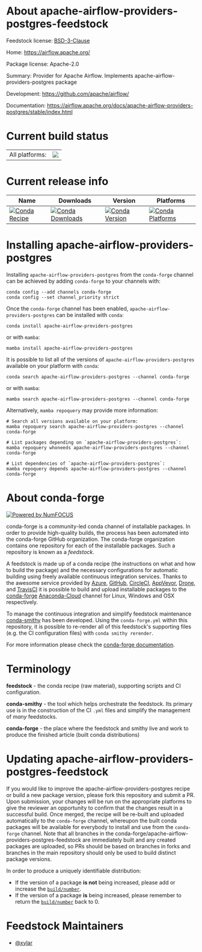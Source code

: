 About apache-airflow-providers-postgres-feedstock
=================================================

Feedstock license: [BSD-3-Clause](https://github.com/conda-forge/apache-airflow-providers-postgres-feedstock/blob/main/LICENSE.txt)

Home: https://airflow.apache.org/

Package license: Apache-2.0

Summary: Provider for Apache Airflow. Implements apache-airflow-providers-postgres package

Development: https://github.com/apache/airflow/

Documentation: https://airflow.apache.org/docs/apache-airflow-providers-postgres/stable/index.html

Current build status
====================


<table><tr><td>All platforms:</td>
    <td>
      <a href="https://dev.azure.com/conda-forge/feedstock-builds/_build/latest?definitionId=12050&branchName=main">
        <img src="https://dev.azure.com/conda-forge/feedstock-builds/_apis/build/status/apache-airflow-providers-postgres-feedstock?branchName=main">
      </a>
    </td>
  </tr>
</table>

Current release info
====================

| Name | Downloads | Version | Platforms |
| --- | --- | --- | --- |
| [![Conda Recipe](https://img.shields.io/badge/recipe-apache--airflow--providers--postgres-green.svg)](https://anaconda.org/conda-forge/apache-airflow-providers-postgres) | [![Conda Downloads](https://img.shields.io/conda/dn/conda-forge/apache-airflow-providers-postgres.svg)](https://anaconda.org/conda-forge/apache-airflow-providers-postgres) | [![Conda Version](https://img.shields.io/conda/vn/conda-forge/apache-airflow-providers-postgres.svg)](https://anaconda.org/conda-forge/apache-airflow-providers-postgres) | [![Conda Platforms](https://img.shields.io/conda/pn/conda-forge/apache-airflow-providers-postgres.svg)](https://anaconda.org/conda-forge/apache-airflow-providers-postgres) |

Installing apache-airflow-providers-postgres
============================================

Installing `apache-airflow-providers-postgres` from the `conda-forge` channel can be achieved by adding `conda-forge` to your channels with:

```
conda config --add channels conda-forge
conda config --set channel_priority strict
```

Once the `conda-forge` channel has been enabled, `apache-airflow-providers-postgres` can be installed with `conda`:

```
conda install apache-airflow-providers-postgres
```

or with `mamba`:

```
mamba install apache-airflow-providers-postgres
```

It is possible to list all of the versions of `apache-airflow-providers-postgres` available on your platform with `conda`:

```
conda search apache-airflow-providers-postgres --channel conda-forge
```

or with `mamba`:

```
mamba search apache-airflow-providers-postgres --channel conda-forge
```

Alternatively, `mamba repoquery` may provide more information:

```
# Search all versions available on your platform:
mamba repoquery search apache-airflow-providers-postgres --channel conda-forge

# List packages depending on `apache-airflow-providers-postgres`:
mamba repoquery whoneeds apache-airflow-providers-postgres --channel conda-forge

# List dependencies of `apache-airflow-providers-postgres`:
mamba repoquery depends apache-airflow-providers-postgres --channel conda-forge
```


About conda-forge
=================

[![Powered by
NumFOCUS](https://img.shields.io/badge/powered%20by-NumFOCUS-orange.svg?style=flat&colorA=E1523D&colorB=007D8A)](https://numfocus.org)

conda-forge is a community-led conda channel of installable packages.
In order to provide high-quality builds, the process has been automated into the
conda-forge GitHub organization. The conda-forge organization contains one repository
for each of the installable packages. Such a repository is known as a *feedstock*.

A feedstock is made up of a conda recipe (the instructions on what and how to build
the package) and the necessary configurations for automatic building using freely
available continuous integration services. Thanks to the awesome service provided by
[Azure](https://azure.microsoft.com/en-us/services/devops/), [GitHub](https://github.com/),
[CircleCI](https://circleci.com/), [AppVeyor](https://www.appveyor.com/),
[Drone](https://cloud.drone.io/welcome), and [TravisCI](https://travis-ci.com/)
it is possible to build and upload installable packages to the
[conda-forge](https://anaconda.org/conda-forge) [Anaconda-Cloud](https://anaconda.org/)
channel for Linux, Windows and OSX respectively.

To manage the continuous integration and simplify feedstock maintenance
[conda-smithy](https://github.com/conda-forge/conda-smithy) has been developed.
Using the ``conda-forge.yml`` within this repository, it is possible to re-render all of
this feedstock's supporting files (e.g. the CI configuration files) with ``conda smithy rerender``.

For more information please check the [conda-forge documentation](https://conda-forge.org/docs/).

Terminology
===========

**feedstock** - the conda recipe (raw material), supporting scripts and CI configuration.

**conda-smithy** - the tool which helps orchestrate the feedstock.
                   Its primary use is in the construction of the CI ``.yml`` files
                   and simplify the management of *many* feedstocks.

**conda-forge** - the place where the feedstock and smithy live and work to
                  produce the finished article (built conda distributions)


Updating apache-airflow-providers-postgres-feedstock
====================================================

If you would like to improve the apache-airflow-providers-postgres recipe or build a new
package version, please fork this repository and submit a PR. Upon submission,
your changes will be run on the appropriate platforms to give the reviewer an
opportunity to confirm that the changes result in a successful build. Once
merged, the recipe will be re-built and uploaded automatically to the
`conda-forge` channel, whereupon the built conda packages will be available for
everybody to install and use from the `conda-forge` channel.
Note that all branches in the conda-forge/apache-airflow-providers-postgres-feedstock are
immediately built and any created packages are uploaded, so PRs should be based
on branches in forks and branches in the main repository should only be used to
build distinct package versions.

In order to produce a uniquely identifiable distribution:
 * If the version of a package **is not** being increased, please add or increase
   the [``build/number``](https://docs.conda.io/projects/conda-build/en/latest/resources/define-metadata.html#build-number-and-string).
 * If the version of a package **is** being increased, please remember to return
   the [``build/number``](https://docs.conda.io/projects/conda-build/en/latest/resources/define-metadata.html#build-number-and-string)
   back to 0.

Feedstock Maintainers
=====================

* [@xylar](https://github.com/xylar/)

